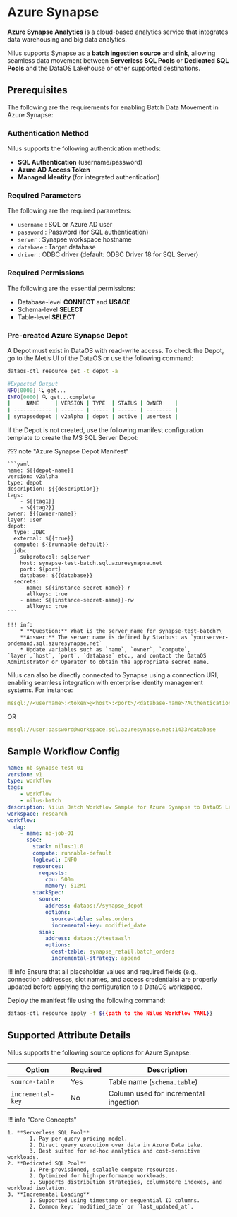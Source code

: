 # Azure Synapse

**Azure Synapse Analytics** is a cloud-based analytics service that integrates data warehousing and big data analytics.

Nilus supports Synapse as a **batch ingestion source** and **sink**, allowing seamless data movement between **Serverless SQL Pools** or **Dedicated SQL Pools** and the DataOS Lakehouse or other supported destinations.

## Prerequisites

The following are the requirements for enabling Batch Data Movement in Azure Synapse:

### **Authentication Method**

Nilus supports the following authentication methods:

* **SQL Authentication** (username/password)
* **Azure AD Access Token**
* **Managed Identity** (for integrated authentication)

### **Required Parameters**

The following are the required parameters:

* `username` : SQL or Azure AD user
* `password` : Password (for SQL authentication)
* `server` : Synapse workspace hostname
* `database` : Target database
* `driver` : ODBC driver (default: ODBC Driver 18 for SQL Server)

### **Required Permissions**

The following are the essential permissions:

* Database-level **CONNECT** and **USAGE**
* Schema-level **SELECT**
* Table-level **SELECT**

### **Pre-created Azure Synapse Depot**

A Depot must exist in DataOS with read-write access. To check the Depot, go to the Metis UI of the DataOS or use the following command:

```bash
dataos-ctl resource get -t depot -a

#Expected Output
NFO[0000] 🔍 get...                                     
INFO[0000] 🔍 get...complete 
|     NAME     | VERSION | TYPE  | STATUS | OWNER    |
| ------------ | ------- | ----- | ------ | -------- |
| synapsedepot | v2alpha | depot | active | usertest |
```

If the Depot is not created, use the following manifest configuration template to create the MS SQL Server Depot:

??? note "Azure Synapse Depot Manifest"

    ```yaml
    name: ${{depot-name}}
    version: v2alpha
    type: depot
    description: ${{description}}
    tags:
        - ${{tag1}}
        - ${{tag2}}
    owner: ${{owner-name}}
    layer: user
    depot:
      type: JDBC                                       
      external: ${{true}}
      compute: ${{runnable-default}}
      jdbc:
        subprotocol: sqlserver
        host: synapse-test-batch.sql.azuresynapse.net   
        port: ${port}
        database: ${{database}}
      secrets:
        - name: ${{instance-secret-name}}-r
          allkeys: true
        - name: ${{instance-secret-name}}-rw
          allkeys: true
    ```

    !!! info
        * **Question:** What is the server name for synapse-test-batch?\
        **Answer:** The server name is defined by Starbust as `yourserver-ondemand.sql.azuresynapse.net`
        * Update variables such as `name`, `owner`, `compute`, `layer`,`host`, `port`, `database` etc., and contact the DataOS Administrator or Operator to obtain the appropriate secret name.


Nilus can also be directly connected to Synapse using a connection URI, enabling seamless integration with enterprise identity management systems. 
For instance:


```yaml
mssql://<username>:<token>@<host>:<port>/<database-name>?Authentication=ActiveDirectoryAccessToken
```

OR

```yaml
mssql://user:password@workspace.sql.azuresynapse.net:1433/database
```


## Sample Workflow Config

```yaml
name: nb-synapse-test-01
version: v1
type: workflow
tags:
    - workflow
    - nilus-batch
description: Nilus Batch Workflow Sample for Azure Synapse to DataOS Lakehouse
workspace: research
workflow:
  dag:
    - name: nb-job-01
      spec:
        stack: nilus:1.0
        compute: runnable-default
        logLevel: INFO
        resources:
          requests:
            cpu: 500m
            memory: 512Mi
        stackSpec:
          source:
            address: dataos://synapse_depot
            options:
              source-table: sales.orders
              incremental-key: modified_date
          sink:
            address: dataos://testawslh
            options:
              dest-table: synapse_retail.batch_orders
              incremental-strategy: append
```

!!! info
    Ensure that all placeholder values and required fields (e.g., connection addresses, slot names, and access credentials) are properly updated before applying the configuration to a DataOS workspace.


Deploy the manifest file using the following command:

```bash
dataos-ctl resource apply -f ${{path to the Nilus Workflow YAML}}
```

## Supported Attribute Details

Nilus supports the following source options for Azure Synapse:

| Option            | Required | Description                           |
| ----------------- | -------- | ------------------------------------- |
| `source-table`    | Yes      | Table name (`schema.table`)           |
| `incremental-key` | No       | Column used for incremental ingestion |

!!! info "Core Concepts"
    

    1. **Serverless SQL Pool**
           1. Pay-per-query pricing model.
           2. Direct query execution over data in Azure Data Lake.
           3. Best suited for ad-hoc analytics and cost-sensitive workloads.
    2. **Dedicated SQL Pool**
           1. Pre-provisioned, scalable compute resources.
           2. Optimized for high-performance workloads.
           3. Supports distribution strategies, columnstore indexes, and workload isolation.
    3. **Incremental Loading**
           1. Supported using timestamp or sequential ID columns.
           2. Common key: `modified_date` or `last_updated_at`.


